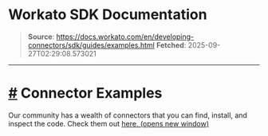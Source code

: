 # Workato SDK Documentation

> **Source**: https://docs.workato.com/en/developing-connectors/sdk/guides/examples.html
> **Fetched**: 2025-09-27T02:29:08.573021

---

# [#](<#connector-examples>) Connector Examples

Our community has a wealth of connectors that you can find, install, and inspect the code. Check them out [here. (opens new window)](<https://app.workato.com/browse/connectors>)
